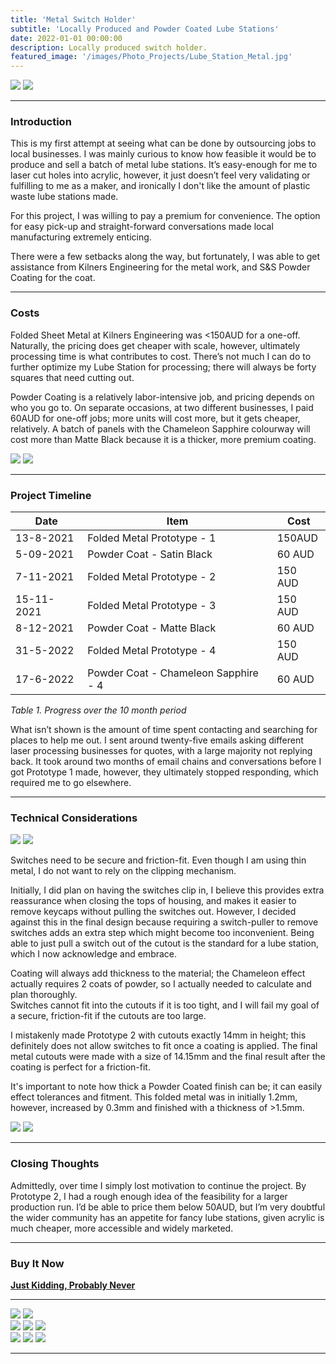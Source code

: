 ```yaml
---
title: 'Metal Switch Holder'
subtitle: 'Locally Produced and Powder Coated Lube Stations'
date: 2022-01-01 00:00:00
description: Locally produced switch holder.
featured_image: '/images/Photo_Projects/Lube_Station_Metal.jpg'
---
```


<div class="gallery" data-columns="2">
	<img src="/images/Photo_Projects/Metal.jpg">
	<img src="/images/Photo_Projects/Lube_Station_Metal.jpg">
</div> 

---


### Introduction 
This is my first attempt at seeing what can be done by outsourcing jobs to local businesses. I was mainly curious to know how feasible it would be to produce and sell a batch of metal lube stations. It’s easy-enough for me to laser cut holes into acrylic, however, it just doesn’t feel very validating or fulfilling to me as a maker, and ironically I don't like the amount of plastic waste lube stations made. 

For this project, I was willing to pay a premium for convenience. The option for easy pick-up and straight-forward conversations made local manufacturing extremely enticing.

There were a few setbacks along the way, but fortunately, I was able to get assistance from Kilners Engineering for the metal work, and S&S Powder Coating for the coat.

--- 

### Costs
Folded Sheet Metal at Kilners Engineering was <150AUD for a one-off. Naturally, the pricing does get cheaper with scale, however, ultimately processing time is what contributes to cost. There’s not much I can do to further optimize my Lube Station for processing; there will always be forty squares that need cutting out. 

Powder Coating is a relatively labor-intensive job, and pricing depends on who you go to. On separate occasions, at two different businesses, I paid 60AUD for one-off jobs; more units will cost more, but it gets cheaper, relatively. 
A batch of panels with the Chameleon Sapphire colourway will cost more than Matte Black because it is a thicker, more premium coating.

<div class="gallery" data-columns="2">
	<img src="/images/Photo_Projects/Lube_Station_Metal_9.jpg">
	<img src="/images/Photo_Projects/Lube_Station_Metal_8.jpg">
</div>

---

### Project Timeline 

| Date   | Item    | Cost |
|--------|---------|-------------|
| 13-8-2021 | Folded Metal Prototype - 1 | 150AUD  |
| 5-09-2021 | Powder Coat - Satin Black  | 60 AUD |
| 7-11-2021 | Folded Metal Prototype - 2 | 150 AUD  |
| 15-11-2021| Folded Metal Prototype - 3 | 150 AUD  |
| 8-12-2021| Powder Coat - Matte Black | 60 AUD |
| 31-5-2022  | Folded Metal Prototype - 4 | 150 AUD  |
| 17-6-2022 | Powder Coat - Chameleon Sapphire - 4 | 60 AUD |

*Table 1. Progress over the 10 month period*

	
What isn’t shown is the amount of time spent contacting and searching for places to help me out. I sent around twenty-five emails asking different laser processing businesses for quotes, with a large majority not replying back. It took around two months of email chains and conversations before I got Prototype 1 made, however, they ultimately stopped responding, which required me to go elsewhere. 

---

### Technical Considerations

<div class="gallery" data-columns="2">
	<img src="/images/Photo_Projects/Cutout_Measure_1.jpg">
	<img src="/images/Photo_Projects/Cutout_Measure.jpg">
</div>

Switches need to be secure and friction-fit. Even though I am using thin metal, I do not want to rely on the clipping mechanism. 

Initially, I did plan on having the switches clip in, I believe this provides extra reassurance when closing the tops of housing, and makes it easier to remove keycaps without pulling the switches out. However, I decided against this in the final design because requiring a switch-puller to remove switches adds an extra step which might become too inconvenient. 
Being able to just pull a switch out of the cutout is the standard for a lube station, which I now acknowledge and embrace.

Coating will always add thickness to the material; the Chameleon effect actually requires 2 coats of powder, so I actually needed to calculate and plan thoroughly.  
Switches cannot fit into the cutouts if it is too tight, and I will fail my goal of a secure, friction-fit if the cutouts are too large.

I mistakenly made Prototype 2 with cutouts exactly 14mm in height; this definitely does not allow switches to fit once a coating is applied. The final metal cutouts were made with a size of 14.15mm and the final result after the coating is perfect for a friction-fit. 

It's important to note how thick a Powder Coated finish can be; it can easily effect tolerances and fitment. This folded metal was in initially 1.2mm, however, increased by 0.3mm and finished with a thickness of >1.5mm.   

<div class="gallery" data-columns="2">
	<img src="/images/Photo_Projects/Mild_Steel_Thickness_Before.jpg">
	<img src="/images/Photo_Projects/Mild_Steel_Thickness_After.jpg">
</div>

---

### Closing Thoughts 

Admittedly, over time I simply lost motivation to continue the project. By Prototype 2, I had a rough enough idea of the feasibility for a larger production run. 
I’d be able to price them below 50AUD, but I’m very doubtful the wider community has an appetite for fancy lube stations, given acrylic is much cheaper, more accessible and widely marketed.

---

### Buy It Now

**[Just Kidding, Probably Never]()**

---

<div class="gallery" data-columns="2">
	<img src="/images/Photo_Projects/Lube_Station_Metal_10.jpg">
	<img src="/images/Photo_Projects/Lube_Station_Metal_5.jpg">
</div>


<div class="gallery" data-columns="3">
	<img src="/images/Photo_Projects/Lube_Station_Metal_4.jpg">
	<img src="/images/Photo_Projects/Lube_Station_Metal_7.jpg">
	<img src="/images/Photo_Projects/Lube_Station_Metal_6.jpg">
</div> 

<div class="gallery" data-columns="3">
	<img src="/images/Photo_Projects/Lube_Station_Metal_2.jpg">
	<img src="/images/Photo_Projects/Lube_Station_Metal_12.jpg">
	<img src="/images/Photo_Projects/Lube_Station_Metal_13.jpg">
</div> 

---
